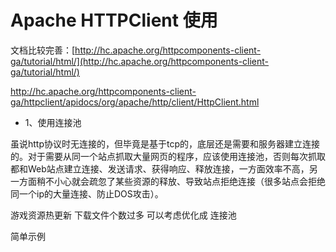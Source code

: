 # Apache HTTPClient 使用

文档比较完善：[http://hc.apache.org/httpcomponents-client-ga/tutorial/html/](http://hc.apache.org/httpcomponents-client-ga/tutorial/html/)

http://hc.apache.org/httpcomponents-client-ga/httpclient/apidocs/org/apache/http/client/HttpClient.html


* 1、使用连接池

虽说http协议时无连接的，但毕竟是基于tcp的，底层还是需要和服务器建立连接的。对于需要从同一个站点抓取大量网页的程序，应该使用连接池，否则每次抓取都和Web站点建立连接、发送请求、获得响应、释放连接，一方面效率不高，另一方面稍不小心就会疏忽了某些资源的释放、导致站点拒绝连接（很多站点会拒绝同一个ip的大量连接、防止DOS攻击）。

游戏资源热更新  下载文件个数过多 可以考虑优化成 连接池

简单示例